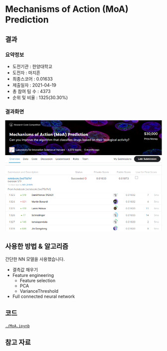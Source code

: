 # Mechanisms of Action (MoA) Prediction

## 결과

### 요약정보

- 도전기관 : 한양대학교
- 도전자 : 마지흔
- 최종스코어 : 0.01633
- 제출일자 : 2021-04-19
- 총 참여 팀 수 : 4373
- 순위 및 비율 : 1325(30.30%)

### 결과화면

![img1](./img/img1.png)
![img2](./img/img2.png)
![img3](./img/img3.png)

## 사용한 방법 & 알고리즘

간단한 NN 모델을 사용했습니다.

- 결측값 채우기
- Feature engineering
  - Feature selection
  - PCA
  - VarianceThreshold
- Full connected neural network

## 코드

[`./MoA.ipynb`](./MoA.ipynb)

## 참고 자료
